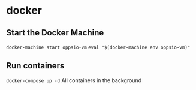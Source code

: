 # docker

## Start the Docker Machine

`docker-machine start oppsio-vm`
`eval "$(docker-machine env oppsio-vm)"`

## Run containers 

`docker-compose up -d` All containers in the background
 